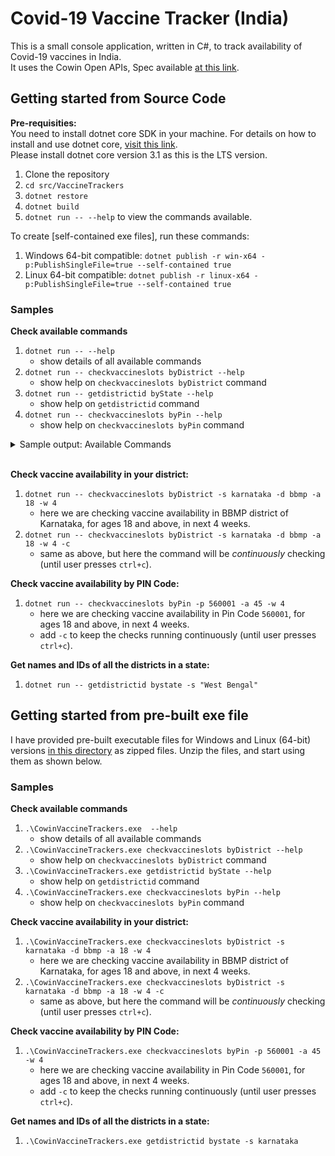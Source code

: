 # Covid-19 Vaccine Tracker (India)

This is a small console application, written in C#, to track availability of Covid-19 vaccines in India.  
It uses the Cowin Open APIs, Spec available [at this link](https://apisetu.gov.in/public/marketplace/api/cowin).  


## Getting started from Source Code

**Pre-requisities:**  
You need to install dotnet core SDK in your machine. For details on how to install and use dotnet core, [visit this link](https://dotnet.microsoft.com/download).  
Please install dotnet core version 3.1 as this is the LTS version.

1. Clone the repository
1. `cd src/VaccineTrackers`
1. `dotnet restore`
1. `dotnet build`
1. `dotnet run -- --help` to view the commands available.

To create [self-contained exe files], run these commands:
1. Windows 64-bit compatible: `dotnet publish -r win-x64 -p:PublishSingleFile=true --self-contained true`  
1. Linux 64-bit compatible: `dotnet publish -r linux-x64 -p:PublishSingleFile=true --self-contained true`  

### Samples

**Check available commands**  
1. `dotnet run -- --help`
   - show details of all available commands
1. `dotnet run -- checkvaccineslots byDistrict --help`
   - show help on `checkvaccineslots byDistrict` command
1. `dotnet run -- getdistrictid byState --help`  
   - show help on `getdistrictid` command
1. `dotnet run -- checkvaccineslots byPin --help`
   - show help on `checkvaccineslots byPin` command

<details><summary>Sample output: Available Commands</summary>
<p>

```ps
❯ dotnet run -- --help
Usage: Cowin.VaccineTrackers <Command>

Commands:
  checkvaccineslots byPin         Track Vaccine availability by District
  checkvaccineslots byDistrict    Track Vaccine availability by District
  getdistrictid byState           Get District IDs in a State
  help                            Display help.
  version                         Display version.
```  


</p>
</details>  

</br>

**Check vaccine availability in your district:**  
1. `dotnet run -- checkvaccineslots byDistrict -s karnataka -d bbmp -a 18 -w 4`
   - here we are checking vaccine availability in BBMP district of Karnataka, for ages 18 and above, in next 4 weeks.
1. `dotnet run -- checkvaccineslots byDistrict -s karnataka -d bbmp -a 18 -w 4 -c`
   - same as above, but here the command will be *continuously* checking (until user presses `ctrl+c`).


**Check vaccine availability by PIN Code:**  
1. `dotnet run -- checkvaccineslots byPin -p 560001 -a 45 -w 4`
   - here we are checking vaccine availability in Pin Code `560001`, for ages 18 and above, in next 4 weeks.
   - add `-c` to keep the checks running continuously (until user presses `ctrl+c`).


**Get names and IDs of all the districts in a state:**  
1. `dotnet run -- getdistrictid bystate -s "West Bengal"`


## Getting started from pre-built exe file

I have provided pre-built executable files for Windows and Linux (64-bit) versions [in this directory](./exe) as zipped files.
Unzip the files, and start using them as shown below.

### Samples

**Check available commands**  
1. `.\CowinVaccineTrackers.exe  --help`
   - show details of all available commands
1. `.\CowinVaccineTrackers.exe checkvaccineslots byDistrict --help`
   - show help on `checkvaccineslots byDistrict` command
1. `.\CowinVaccineTrackers.exe getdistrictid byState --help`  
   - show help on `getdistrictid` command
1. `.\CowinVaccineTrackers.exe checkvaccineslots byPin --help`
   - show help on `checkvaccineslots byPin` command

**Check vaccine availability in your district:**  
1. `.\CowinVaccineTrackers.exe checkvaccineslots byDistrict -s karnataka -d bbmp -a 18 -w 4`
   - here we are checking vaccine availability in BBMP district of Karnataka, for ages 18 and above, in next 4 weeks.
1. `.\CowinVaccineTrackers.exe checkvaccineslots byDistrict -s karnataka -d bbmp -a 18 -w 4 -c`
   - same as above, but here the command will be *continuously* checking (until user presses `ctrl+c`).

**Check vaccine availability by PIN Code:**  
1. `.\CowinVaccineTrackers.exe checkvaccineslots byPin -p 560001 -a 45 -w 4`
   - here we are checking vaccine availability in Pin Code `560001`, for ages 18 and above, in next 4 weeks.
   - add `-c` to keep the checks running continuously (until user presses `ctrl+c`).


**Get names and IDs of all the districts in a state:**  
1. `.\CowinVaccineTrackers.exe getdistrictid bystate -s karnataka`